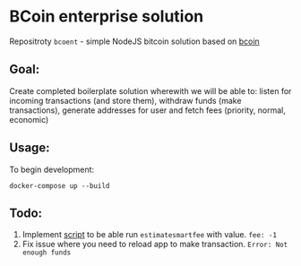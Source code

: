# BCoin enterprise solution

Repositroty `bcoent` - simple NodeJS bitcoin solution based on [bcoin](https://github.com/bcoin-org/bcoin)

## Goal:

Create completed boilerplate solution wherewith we will be able to: 
listen for incoming transactions (and store them), withdraw funds (make transactions), generate addresses for user and fetch fees (priority, normal, economic)

## Usage:

To begin development:

```
docker-compose up --build
```

## Todo:

1) Implement [script](https://github.com/bpanel-org/bpanel/pull/167) to be able run `estimatesmartfee` with value. `fee: -1`
2) Fix issue where you need to reload app to make transaction. `Error: Not enough funds`

